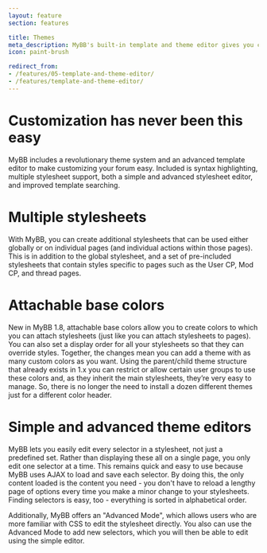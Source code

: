 ```yaml
---
layout: feature
section: features

title: Themes
meta_description: MyBB's built-in template and theme editor gives you complete control over your forum's design.
icon: paint-brush

redirect_from:
- /features/05-template-and-theme-editor/
- /features/template-and-theme-editor/
---
```


# Customization has never been this easy

MyBB includes a revolutionary theme system and an advanced template editor to make customizing your forum easy. Included is syntax highlighting, multiple stylesheet support, both a simple and advanced stylesheet editor, and improved template searching.

# Multiple stylesheets

With MyBB, you can create additional stylesheets that can be used either globally or on individual pages (and individual actions within those pages). This is in addition to the global stylesheet, and a set of pre-included stylesheets that contain styles specific to pages such as the User CP, Mod CP, and thread pages.

# Attachable base colors

New in MyBB 1.8, attachable base colors allow you to create colors to which you can attach stylesheets (just like you can attach stylesheets to pages). You can also set a display order for all your stylesheets so that they can override styles. Together, the changes mean you can add a theme with as many custom colors as you want. Using the parent/child theme structure that already exists in 1.x you can restrict or allow certain user groups to use these colors and, as they inherit the main stylesheets, they’re very easy to manage. So, there is no longer the need to install a dozen different themes just for a different color header.

# Simple and advanced theme editors

MyBB lets you easily edit every selector in a stylesheet, not just a predefined set. Rather than displaying these all on a single page, you only edit one selector at a time. This remains quick and easy to use because MyBB uses AJAX to load and save each selector. By doing this, the only content loaded is the content you need - you don't have to reload a lengthy page of options every time you make a minor change to your stylesheets. Finding selectors is easy, too - everything is sorted in alphabetical order.

Additionally, MyBB offers an "Advanced Mode", which allows users who are more familiar with CSS to edit the stylesheet directly. You also can use the Advanced Mode to add new selectors, which you will then be able to edit using the simple editor.</p>

